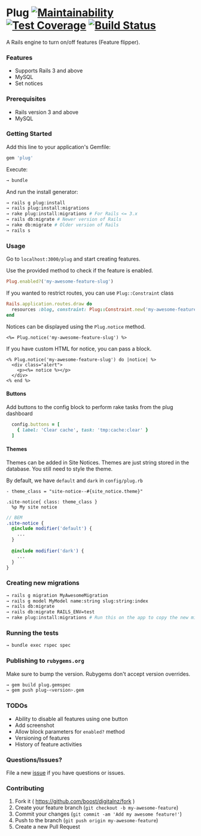 # Plug [![Maintainability](https://api.codeclimate.com/v1/badges/6246b1cd8e42603c42f6/maintainability)](https://codeclimate.com/github/DigitalNZ/plug/maintainability) [![Test Coverage](https://api.codeclimate.com/v1/badges/6246b1cd8e42603c42f6/test_coverage)](https://codeclimate.com/github/DigitalNZ/plug/test_coverage) [![Build Status](https://travis-ci.org/DigitalNZ/plug.svg?branch=master)](https://travis-ci.org/DigitalNZ/plug)

A Rails engine to turn on/off features (Feature flipper).

### Features

- Supports Rails 3 and above
- MySQL
- Set notices

### Prerequisites

- Rails version 3 and above
- MySQL

### Getting Started

Add this line to your application's Gemfile:

```ruby
gem 'plug'
```

Execute:

```bash
→ bundle
```

And run the install generator:

```bash
→ rails g plug:install
→ rails plug:install:migrations
→ rake plug:install:migrations # For Rails <= 3.x
→ rails db:migrate # Newer version of Rails
→ rake db:migrate # Older version of Rails
→ rails s
```

### Usage

Go to `localhost:3000/plug` and start creating features.

Use the provided method to check if the feature is enabled.

```ruby
Plug.enabled?('my-awesome-feature-slug')
```

If you wanted to restrict routes, you can use `Plug::Constraint` class

```ruby
Rails.application.routes.draw do
  resources :blog, constraint: Plug::Constraint.new('my-awesome-feature-slug')
end
```

Notices can be displayed using the `Plug.notice` method.

```erb
<%= Plug.notice('my-awesome-feature-slug') %>
```

If you have custom HTML for notice, you can pass a block.


```erb
<% Plug.notice('my-awesome-feature-slug') do |notice| %>
  <div class="alert">
    <p><%= notice %></p>
  </div>
<% end %>
```

#### Buttons
Add buttons to the config block to perform rake tasks from the plug dashboard

```ruby
  config.buttons = [
    { label: 'Clear cache', task: 'tmp:cache:clear' }
  ]
```

#### Themes
Themes can be added in Site Notices. Themes are just string stored in the database. You still need to style the theme.

By default, we have `default` and `dark` in `config/plug.rb`

```haml
- theme_class = "site-notice--#{site_notice.theme}"

.site-notice{ class: theme_class }
  %p My site notice
```

```scss
// BEM
.site-notice {
  @include modifier('default') {
    ...
  }
  
  @include modifier('dark') {
    ...
  }
}
```

### Creating new migrations

```bash
→ rails g migration MyAwesomeMigration
→ rails g model MyModel name:string slug:string:index
→ rails db:migrate
→ rails db:migrate RAILS_ENV=test
→ rake plug:install:migrations # Run this on the app to copy the new migrations
```

### Running the tests

```bash
→ bundle exec rspec spec
```

### Publishing to `rubygems.org`

Make sure to bump the version. Rubygems don't accept version overrides.

```bash
→ gem build plug.gemspec
→ gem push plug-<version>.gem
```

### TODOs

- Ability to disable all features using one button
- Add screenshot
- Allow block parameters for `enabled?` method
- Versioning of features
- History of feature activities


### Questions/Issues?

File a new [issue](https://github.com/digitalnz/plug/issues/new) if you have questions or issues.

### Contributing

1. Fork it ( https://github.com/boost/digitalnz/fork )
2. Create your feature branch (`git checkout -b my-awesome-feature`)
3. Commit your changes (`git commit -am 'Add my awesome feature!'`)
4. Push to the branch (`git push origin my-awesome-feature`)
5. Create a new Pull Request
